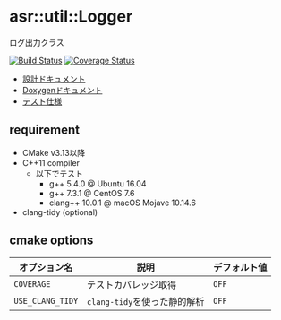 # asr::util::Logger

ログ出力クラス

[![Build Status](https://travis-ci.org/asura/logger.svg?branch=master)](https://travis-ci.org/asura/logger)
 [![Coverage Status](https://coveralls.io/repos/github/asura/logger/badge.svg?branch=master)](https://coveralls.io/github/asura/logger?branch=master)

* [設計ドキュメント](https://asura.github.io/logger/design.pdf)
* [Doxygenドキュメント](https://asura.github.io/logger/)
* [テスト仕様](https://asura.github.io/logger/test_spec.pdf)

## requirement

* CMake v3.13以降
* C++11 compiler
  * 以下でテスト
    * g++ 5.4.0 @ Ubuntu 16.04
    * g++ 7.3.1 @ CentOS 7.6
    * clang++ 10.0.1 @ macOS Mojave 10.14.6
* clang-tidy (optional)

## cmake options

|オプション名|説明|デフォルト値|
|-|-|-|
|`COVERAGE`|テストカバレッジ取得|`OFF`|
|`USE_CLANG_TIDY`|`clang-tidy`を使った静的解析|`OFF`|
